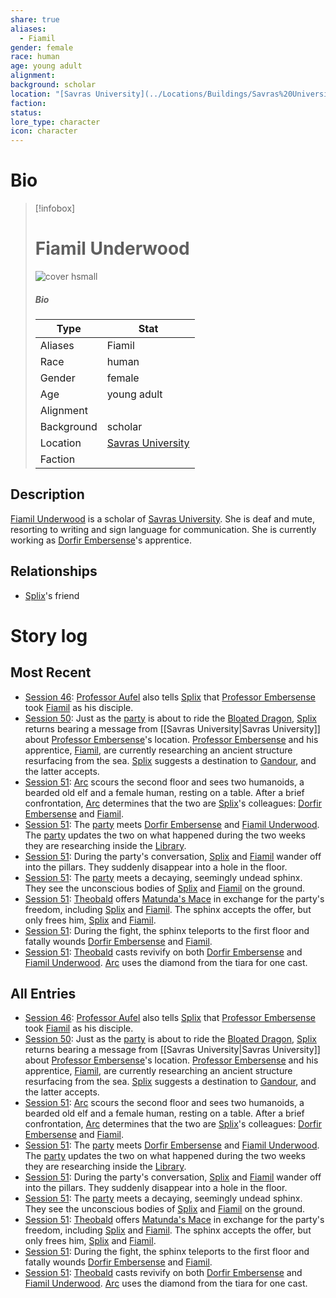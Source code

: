 ```yaml
---
share: true
aliases:
  - Fiamil
gender: female
race: human
age: young adult
alignment: 
background: scholar
location: "[Savras University](../Locations/Buildings/Savras%20University.md)"
faction: 
status: 
lore_type: character
icon: character
---
```

# Bio
> [!infobox]
> # Fiamil Underwood
> ![cover hsmall](insertimage.png)
> ##### Bio
> | Type | Stat |
> | ---- | ---- |
> | Aliases | Fiamil|
> | Race| human |
> | Gender| female|
> | Age | young adult|
> | Alignment|| 
> | Background| scholar|
> | Location|  [Savras University](../Locations/Buildings/Savras%20University.md)|
> | Faction| | 
## Description
[Fiamil Underwood](Fiamil%20Underwood.md) is a scholar of [Savras University](../Locations/Buildings/Savras%20University.md). She is deaf and mute, resorting to writing and sign language for communication. She is currently working as [Dorfir Embersense](./Dorfir%20Embersense.md)'s apprentice.
## Relationships
- [Splix](../PCs/Spraugh%20'Splix'%20Calix.md)'s friend
# Story log
## Most Recent
- [Session 46](../Session%20Log/Session%2046.md): [Professor Aufel](Aufel%20Fernquill.md) also tells [Splix](Spraugh%20'Splix'%20Calix.md) that [Professor Embersense](Dorfir%20Embersense.md) took [Fiamil](Fiamil%20Underwood.md) as his disciple.
- [Session 50](../Session%20Log/Session%2050.md): Just as the [party](Seven%20Up....md) is about to ride the [Bloated Dragon](Bloated%20Dragon.md), [Splix](Spraugh%20'Splix'%20Calix.md) returns bearing a message from [[Savras University|Savras University]] about [Professor Embersense](Dorfir%20Embersense.md)'s location. [Professor Embersense](Dorfir%20Embersense.md) and his apprentice, [Fiamil](Fiamil%20Underwood.md), are currently researching an ancient structure resurfacing from the sea. [Splix](Spraugh%20'Splix'%20Calix.md) suggests a destination to [Gandour](Gandour%20Ironfleet.md), and the latter accepts.
- [Session 51](../Session%20Log/Session%2051.md): [Arc](Arc.md) scours the second floor and sees two humanoids, a bearded old elf and a female human, resting on a table. After a brief confrontation, [Arc](Arc.md) determines that the two are [Splix](Spraugh%20'Splix'%20Calix.md)'s colleagues: [Dorfir Embersense](Dorfir%20Embersense.md) and [Fiamil](Fiamil%20Underwood.md).
- [Session 51](../Session%20Log/Session%2051.md): The [party](Seven%20Up....md) meets [Dorfir Embersense](Dorfir%20Embersense.md) and [Fiamil Underwood](Fiamil%20Underwood.md). The [party](Seven%20Up....md) updates the two on what happened during the two weeks they are researching inside the [Library](Sunken%20Library.md).
- [Session 51](../Session%20Log/Session%2051.md): During the party's conversation, [Splix](Spraugh%20'Splix'%20Calix.md) and [Fiamil](Fiamil%20Underwood.md) wander off into the pillars. They suddenly disappear into a hole in the floor.
- [Session 51](../Session%20Log/Session%2051.md): The [party](Seven%20Up....md) meets a decaying, seemingly undead sphinx. They see the unconscious bodies of [Splix](Spraugh%20'Splix'%20Calix.md) and [Fiamil](Fiamil%20Underwood.md) on the ground.
- [Session 51](../Session%20Log/Session%2051.md): [Theobald](Theobald%20Clayhollow.md) offers [Matunda's Mace](Matunda's%20Mace.md) in exchange for the party's freedom, including [Splix](Spraugh%20'Splix'%20Calix.md) and [Fiamil](Fiamil%20Underwood.md). The sphinx accepts the offer, but only frees him, [Splix](Spraugh%20'Splix'%20Calix.md) and [Fiamil](Fiamil%20Underwood.md).
- [Session 51](../Session%20Log/Session%2051.md): During the fight, the sphinx teleports to the first floor and fatally wounds [Dorfir Embersense](Dorfir%20Embersense.md) and [Fiamil](Fiamil%20Underwood.md).
- [Session 51](../Session%20Log/Session%2051.md): [Theobald](Theobald%20Clayhollow.md) casts revivify on both [Dorfir Embersense](Dorfir%20Embersense.md) and [Fiamil Underwood](Fiamil%20Underwood.md). [Arc](Arc.md) uses the diamond from the tiara for one cast.

## All Entries
- [Session 46](../Session%20Log/Session%2046.md): [Professor Aufel](Aufel%20Fernquill.md) also tells [Splix](Spraugh%20'Splix'%20Calix.md) that [Professor Embersense](Dorfir%20Embersense.md) took [Fiamil](Fiamil%20Underwood.md) as his disciple.
- [Session 50](../Session%20Log/Session%2050.md): Just as the [party](Seven%20Up....md) is about to ride the [Bloated Dragon](Bloated%20Dragon.md), [Splix](Spraugh%20'Splix'%20Calix.md) returns bearing a message from [[Savras University|Savras University]] about [Professor Embersense](Dorfir%20Embersense.md)'s location. [Professor Embersense](Dorfir%20Embersense.md) and his apprentice, [Fiamil](Fiamil%20Underwood.md), are currently researching an ancient structure resurfacing from the sea. [Splix](Spraugh%20'Splix'%20Calix.md) suggests a destination to [Gandour](Gandour%20Ironfleet.md), and the latter accepts.
- [Session 51](../Session%20Log/Session%2051.md): [Arc](Arc.md) scours the second floor and sees two humanoids, a bearded old elf and a female human, resting on a table. After a brief confrontation, [Arc](Arc.md) determines that the two are [Splix](Spraugh%20'Splix'%20Calix.md)'s colleagues: [Dorfir Embersense](Dorfir%20Embersense.md) and [Fiamil](Fiamil%20Underwood.md).
- [Session 51](../Session%20Log/Session%2051.md): The [party](Seven%20Up....md) meets [Dorfir Embersense](Dorfir%20Embersense.md) and [Fiamil Underwood](Fiamil%20Underwood.md). The [party](Seven%20Up....md) updates the two on what happened during the two weeks they are researching inside the [Library](Sunken%20Library.md).
- [Session 51](../Session%20Log/Session%2051.md): During the party's conversation, [Splix](Spraugh%20'Splix'%20Calix.md) and [Fiamil](Fiamil%20Underwood.md) wander off into the pillars. They suddenly disappear into a hole in the floor.
- [Session 51](../Session%20Log/Session%2051.md): The [party](Seven%20Up....md) meets a decaying, seemingly undead sphinx. They see the unconscious bodies of [Splix](Spraugh%20'Splix'%20Calix.md) and [Fiamil](Fiamil%20Underwood.md) on the ground.
- [Session 51](../Session%20Log/Session%2051.md): [Theobald](Theobald%20Clayhollow.md) offers [Matunda's Mace](Matunda's%20Mace.md) in exchange for the party's freedom, including [Splix](Spraugh%20'Splix'%20Calix.md) and [Fiamil](Fiamil%20Underwood.md). The sphinx accepts the offer, but only frees him, [Splix](Spraugh%20'Splix'%20Calix.md) and [Fiamil](Fiamil%20Underwood.md).
- [Session 51](../Session%20Log/Session%2051.md): During the fight, the sphinx teleports to the first floor and fatally wounds [Dorfir Embersense](Dorfir%20Embersense.md) and [Fiamil](Fiamil%20Underwood.md).
- [Session 51](../Session%20Log/Session%2051.md): [Theobald](Theobald%20Clayhollow.md) casts revivify on both [Dorfir Embersense](Dorfir%20Embersense.md) and [Fiamil Underwood](Fiamil%20Underwood.md). [Arc](Arc.md) uses the diamond from the tiara for one cast.
